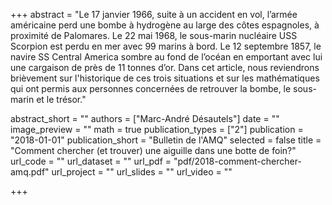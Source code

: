 +++
abstract = "Le 17 janvier 1966, suite à un accident en vol, l’armée américaine perd une bombe à hydrogène au large des côtes espagnoles, à proximité de Palomares. Le 22 mai 1968, le sous-marin nucléaire USS Scorpion est perdu en mer avec 99 marins à bord. Le 12 septembre 1857, le navire SS Central America sombre au fond de l’océan en emportant avec lui une cargaison de près de 11 tonnes d’or. Dans cet article, nous reviendrons brièvement sur l'historique de ces trois situations et sur les mathématiques qui ont permis aux personnes concernées de retrouver la bombe, le sous-marin et le trésor."

abstract_short = ""
authors = ["Marc-André Désautels"]
date = ""
image_preview = ""
math = true
publication_types = ["2"]
publication = "2018-01-01"
publication_short = "Bulletin de l'AMQ"
selected = false
title = "Comment chercher (et trouver) une aiguille dans une botte de foin?"
url_code = ""
url_dataset = ""
url_pdf = "pdf/2018-comment-chercher-amq.pdf"
url_project = ""
url_slides = ""
url_video = ""

+++
